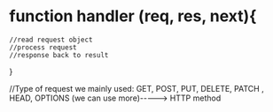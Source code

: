 # function handler (req, res, next){

    //read request object
    //process request
    //response back to result

}

//Type of request we mainly used: GET, POST, PUT, DELETE, PATCH , HEAD, OPTIONS (we can use more)-----> HTTP method
